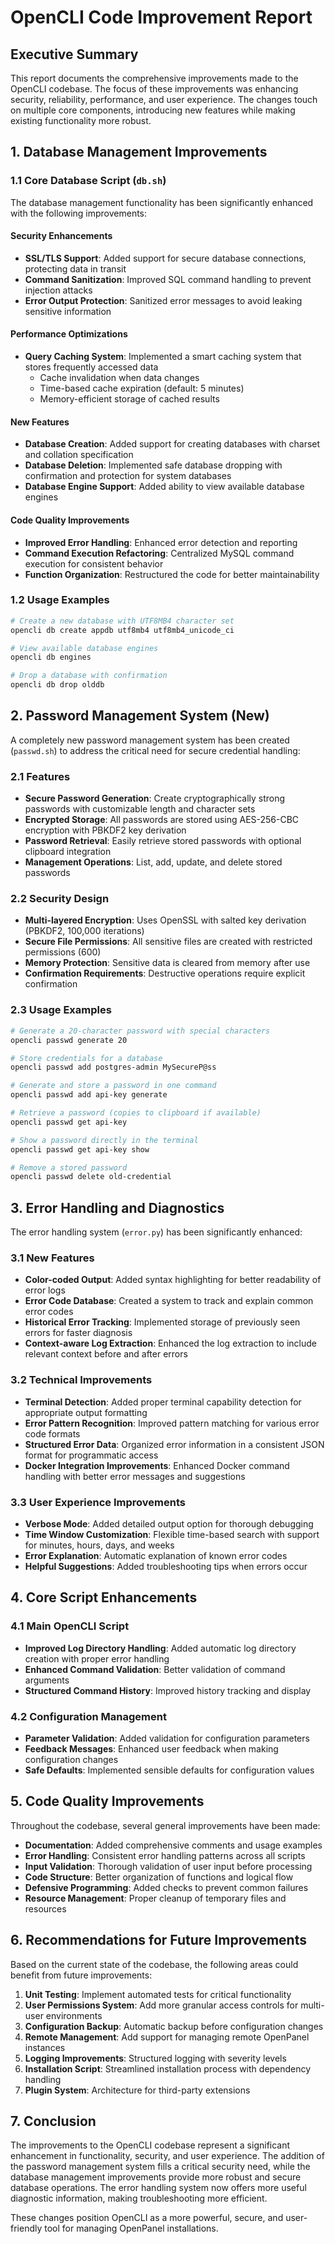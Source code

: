# OpenCLI Code Improvement Report

## Executive Summary

This report documents the comprehensive improvements made to the OpenCLI codebase. The focus of these improvements was enhancing security, reliability, performance, and user experience. The changes touch on multiple core components, introducing new features while making existing functionality more robust.

## 1. Database Management Improvements

### 1.1 Core Database Script (`db.sh`)

The database management functionality has been significantly enhanced with the following improvements:

#### Security Enhancements

- **SSL/TLS Support**: Added support for secure database connections, protecting data in transit
- **Command Sanitization**: Improved SQL command handling to prevent injection attacks
- **Error Output Protection**: Sanitized error messages to avoid leaking sensitive information

#### Performance Optimizations

- **Query Caching System**: Implemented a smart caching system that stores frequently accessed data
  - Cache invalidation when data changes
  - Time-based cache expiration (default: 5 minutes)
  - Memory-efficient storage of cached results

#### New Features

- **Database Creation**: Added support for creating databases with charset and collation specification
- **Database Deletion**: Implemented safe database dropping with confirmation and protection for system databases
- **Database Engine Support**: Added ability to view available database engines

#### Code Quality Improvements

- **Improved Error Handling**: Enhanced error detection and reporting
- **Command Execution Refactoring**: Centralized MySQL command execution for consistent behavior
- **Function Organization**: Restructured the code for better maintainability

### 1.2 Usage Examples

```bash
# Create a new database with UTF8MB4 character set
opencli db create appdb utf8mb4 utf8mb4_unicode_ci

# View available database engines
opencli db engines

# Drop a database with confirmation
opencli db drop olddb
```

## 2. Password Management System (New)

A completely new password management system has been created (`passwd.sh`) to address the critical need for secure credential handling:

### 2.1 Features

- **Secure Password Generation**: Create cryptographically strong passwords with customizable length and character sets
- **Encrypted Storage**: All passwords are stored using AES-256-CBC encryption with PBKDF2 key derivation
- **Password Retrieval**: Easily retrieve stored passwords with optional clipboard integration
- **Management Operations**: List, add, update, and delete stored passwords

### 2.2 Security Design

- **Multi-layered Encryption**: Uses OpenSSL with salted key derivation (PBKDF2, 100,000 iterations)
- **Secure File Permissions**: All sensitive files are created with restricted permissions (600)
- **Memory Protection**: Sensitive data is cleared from memory after use
- **Confirmation Requirements**: Destructive operations require explicit confirmation

### 2.3 Usage Examples

```bash
# Generate a 20-character password with special characters
opencli passwd generate 20

# Store credentials for a database
opencli passwd add postgres-admin MySecureP@ss

# Generate and store a password in one command
opencli passwd add api-key generate

# Retrieve a password (copies to clipboard if available)
opencli passwd get api-key

# Show a password directly in the terminal
opencli passwd get api-key show

# Remove a stored password
opencli passwd delete old-credential
```

## 3. Error Handling and Diagnostics

The error handling system (`error.py`) has been significantly enhanced:

### 3.1 New Features

- **Color-coded Output**: Added syntax highlighting for better readability of error logs
- **Error Code Database**: Created a system to track and explain common error codes
- **Historical Error Tracking**: Implemented storage of previously seen errors for faster diagnosis
- **Context-aware Log Extraction**: Enhanced the log extraction to include relevant context before and after errors

### 3.2 Technical Improvements

- **Terminal Detection**: Added proper terminal capability detection for appropriate output formatting
- **Error Pattern Recognition**: Improved pattern matching for various error code formats
- **Structured Error Data**: Organized error information in a consistent JSON format for programmatic access
- **Docker Integration Improvements**: Enhanced Docker command handling with better error messages and suggestions

### 3.3 User Experience Improvements

- **Verbose Mode**: Added detailed output option for thorough debugging
- **Time Window Customization**: Flexible time-based search with support for minutes, hours, days, and weeks
- **Error Explanation**: Automatic explanation of known error codes
- **Helpful Suggestions**: Added troubleshooting tips when errors occur

## 4. Core Script Enhancements

### 4.1 Main OpenCLI Script

- **Improved Log Directory Handling**: Added automatic log directory creation with proper error handling
- **Enhanced Command Validation**: Better validation of command arguments
- **Structured Command History**: Improved history tracking and display

### 4.2 Configuration Management

- **Parameter Validation**: Added validation for configuration parameters
- **Feedback Messages**: Enhanced user feedback when making configuration changes
- **Safe Defaults**: Implemented sensible defaults for configuration values

## 5. Code Quality Improvements

Throughout the codebase, several general improvements have been made:

- **Documentation**: Added comprehensive comments and usage examples
- **Error Handling**: Consistent error handling patterns across all scripts
- **Input Validation**: Thorough validation of user input before processing
- **Code Structure**: Better organization of functions and logical flow
- **Defensive Programming**: Added checks to prevent common failures
- **Resource Management**: Proper cleanup of temporary files and resources

## 6. Recommendations for Future Improvements

Based on the current state of the codebase, the following areas could benefit from future improvements:

1. **Unit Testing**: Implement automated tests for critical functionality
2. **User Permissions System**: Add more granular access controls for multi-user environments
3. **Configuration Backup**: Automatic backup before configuration changes
4. **Remote Management**: Add support for managing remote OpenPanel instances
5. **Logging Improvements**: Structured logging with severity levels
6. **Installation Script**: Streamlined installation process with dependency handling
7. **Plugin System**: Architecture for third-party extensions

## 7. Conclusion

The improvements to the OpenCLI codebase represent a significant enhancement in functionality, security, and user experience. The addition of the password management system fills a critical security need, while the database management improvements provide more robust and secure database operations. The error handling system now offers more useful diagnostic information, making troubleshooting more efficient.

These changes position OpenCLI as a more powerful, secure, and user-friendly tool for managing OpenPanel installations.
